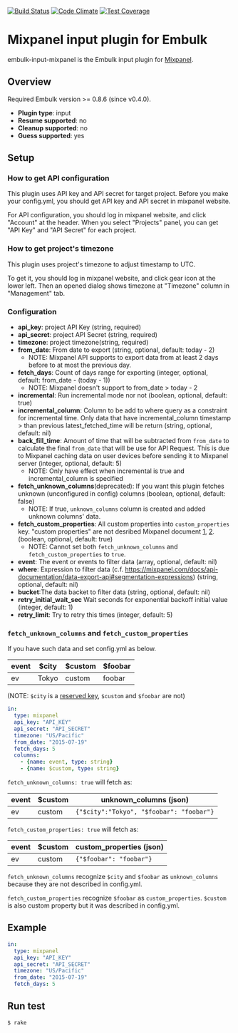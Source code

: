 [![Build Status](https://travis-ci.org/treasure-data/embulk-input-mixpanel.svg?branch=master)](https://travis-ci.org/treasure-data/embulk-input-mixpanel)
[![Code Climate](https://codeclimate.com/github/treasure-data/embulk-input-mixpanel/badges/gpa.svg)](https://codeclimate.com/github/treasure-data/embulk-input-mixpanel)
[![Test Coverage](https://codeclimate.com/github/treasure-data/embulk-input-mixpanel/badges/coverage.svg)](https://codeclimate.com/github/treasure-data/embulk-input-mixpanel/coverage)

# Mixpanel input plugin for Embulk

embulk-input-mixpanel is the Embulk input plugin for [Mixpanel](https://mixpanel.com).

## Overview

Required Embulk version >= 0.8.6 (since v0.4.0).

* **Plugin type**: input
* **Resume supported**: no
* **Cleanup supported**: no
* **Guess supported**: yes

## Setup

### How to get API configuration

This plugin uses API key and API secret for target project. Before you make your config.yml, you should get API key and API secret in mixpanel website.

For API configuration, you should log in mixpanel website, and click "Account" at the header. When you select "Projects" panel, you can get "API Key" and "API Secret" for each project.

### How to get project's timezone

This plugin uses project's timezone to adjust timestamp to UTC.

To get it, you should log in mixpanel website, and click gear icon at the lower left. Then an opened dialog shows timezone at "Timezone" column in "Management" tab.

### Configuration

- **api_key**: project API Key (string, required)
- **api_secret**: project API Secret (string, required)
- **timezone**: project timezone(string, required)
- **from_date**: From date to export (string, optional, default: today - 2)
  - NOTE: Mixpanel API supports to export data from at least 2 days before to at most the previous day.
- **fetch_days**: Count of days range for exporting (integer, optional, default: from_date - (today - 1))
  - NOTE: Mixpanel doesn't support to from_date > today - 2
- **incremental**: Run incremental mode nor not (boolean, optional, default: true)
- **incremental_column**: Column to be add to where query as a constraint for incremental time. Only data that have incremental_column timestamp > than previous latest_fetched_time will be return (string, optional, default: nil)
- **back_fill_time**: Amount of time that will be subtracted from `from_date` to calculate the final `from_date` that will be use for API Request. This is due to Mixpanel caching data on user devices before sending it to Mixpanel server (integer, optional, default: 5)
  - NOTE: Only have effect when incremental is true and incremental_column is specified
- **fetch_unknown_columns**(deprecated): If you want this plugin fetches unknown (unconfigured in config) columns (boolean, optional, default: false)
  - NOTE: If true, `unknown_columns` column is created and added unknown columns' data.
- **fetch_custom_properties**: All custom properties into `custom_properties` key. "custom properties" are not desribed Mixpanel document [1](https://mixpanel.com/help/questions/articles/special-or-reserved-properties), [2](https://mixpanel.com/help/questions/articles/what-properties-do-mixpanels-libraries-store-by-default).  (boolean, optional, default: true)
  - NOTE: Cannot set both `fetch_unknown_columns` and `fetch_custom_properties` to `true`.
- **event**: The event or events to filter data (array, optional, default: nil)
- **where**: Expression to filter data (c.f. https://mixpanel.com/docs/api-documentation/data-export-api#segmentation-expressions) (string, optional, default: nil)
- **bucket**:The data backet to filter data (string, optional, default: nil)
- **retry_initial_wait_sec** Wait seconds for exponential backoff initial value (integer, default: 1)
- **retry_limit**: Try to retry this times (integer, default: 5)

### `fetch_unknown_columns` and `fetch_custom_properties`

If you have such data and set config.yml as below.

| event | $city   | $custom | $foobar |
| ----- | ------- | ------- | ------- |
| ev    | Tokyo   | custom  | foobar  |

(NOTE: `$city` is a [reserved key](https://mixpanel.com/help/questions/articles/what-properties-do-mixpanels-libraries-store-by-default), `$custom` and `$foobar` are not)

```yaml
in:
  type: mixpanel
  api_key: "API_KEY"
  api_secret: "API_SECRET"
  timezone: "US/Pacific"
  from_date: "2015-07-19"
  fetch_days: 5
  columns:
    - {name: event, type: string}
    - {name: $custom, type: string}
```


`fetch_unknown_columns: true` will fetch as:

| event | $custom | unknown_columns (json) |
| ----- | ------- | ----------------- |
| ev    | custom  | `{"$city":"Tokyo", "$foobar": "foobar"}` |

`fetch_custom_properties: true` will fetch as:

| event | $custom | custom_properties (json) |
| ----- | ------- | ----------------- |
| ev    | custom  | `{"$foobar": "foobar"}` |


`fetch_unknown_columns` recognize `$city` and `$foobar` as `unknown_columns` because they are not described in config.yml.

`fetch_custom_properties` recognize `$foobar` as `custom_properties`. `$custom` is also custom property but it was described in config.yml.

## Example

```yaml
in:
  type: mixpanel
  api_key: "API_KEY"
  api_secret: "API_SECRET"
  timezone: "US/Pacific"
  from_date: "2015-07-19"
  fetch_days: 5
```

## Run test

```
$ rake
```
